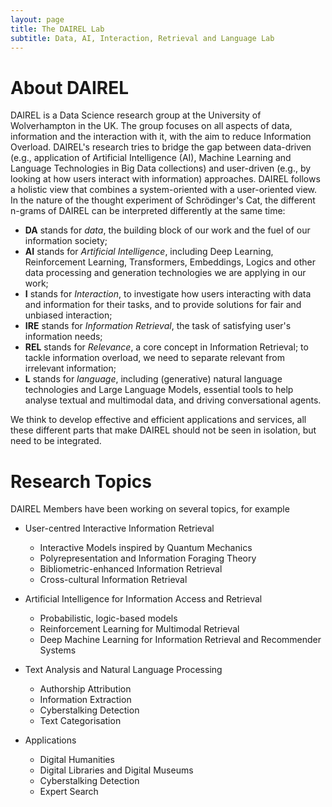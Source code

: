 ```yaml
---
layout: page
title: The DAIREL Lab
subtitle: Data, AI, Interaction, Retrieval and Language Lab
---
```

# About DAIREL

DAIREL is a Data Science research group at the University of Wolverhampton in the UK. The group focuses on all aspects of data, information and the interaction with it, with the aim to reduce Information Overload. DAIREL's research tries to bridge the gap between data-driven (e.g., application of Artificial Intelligence (AI), Machine Learning and Language Technologies in Big Data collections) and user-driven (e.g., by looking at how users interact with information) approaches. DAIREL follows a holistic view that combines a system-oriented with a user-oriented view. In the nature of the thought experiment of Schrödinger's Cat, the different n-grams of DAIREL can be interpreted differently at the same time:

- **DA** stands for _data_, the building block of our work and the fuel of our information society;
- **AI** stands for _Artificial Intelligence_, including Deep Learning, Reinforcement Learning, Transformers, Embeddings, Logics and other data processing and generation technologies we are applying in our work;
- **I** stands for _Interaction_, to investigate how users interacting with data and information for their tasks, and to provide solutions for fair and unbiased interaction;
- **IRE** stands for _Information Retrieval_, the task of satisfying user's information needs;
- **REL** stands for _Relevance_, a core concept in Information Retrieval; to tackle information overload, we need to separate relevant from irrelevant information;
- **L** stands for _language_, including (generative) natural language technologies and Large Language Models, essential tools to help analyse textual and multimodal data, and driving conversational agents.

We think to develop effective and efficient applications and services, all these different parts that make DAIREL should not be seen in isolation, but need to be integrated.


# Research Topics

DAIREL Members have been working on several topics, for example

* User-centred Interactive Information Retrieval

  * Interactive Models inspired by Quantum Mechanics
  * Polyrepresentation and Information Foraging Theory
  * Bibliometric-enhanced Information Retrieval
  * Cross-cultural Information Retrieval
* Artificial Intelligence for Information Access and Retrieval

  * Probabilistic, logic-based models
  * Reinforcement Learning for Multimodal Retrieval
  * Deep Machine Learning for Information Retrieval and Recommender Systems
* Text Analysis and Natural Language Processing

  * Authorship Attribution
  * Information Extraction
  * Cyberstalking Detection
  * Text Categorisation
* Applications

  * Digital Humanities
  * Digital Libraries and Digital Museums
  * Cyberstalking Detection
  * Expert Search
